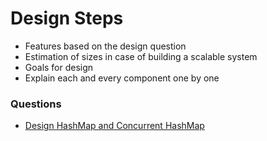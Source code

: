 # Design Steps

* Features based on the design question
* Estimation of sizes in case of building a scalable system
* Goals for design
* Explain each and every component one by one


### Questions

* [Design HashMap and Concurrent HashMap](/Design/02-Design-HashMap.md)